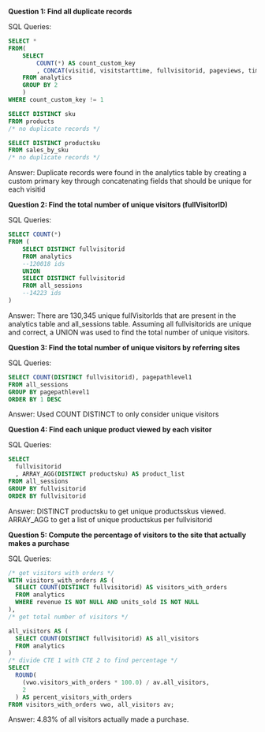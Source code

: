**Question 1: Find all duplicate records**

SQL Queries:

<!-- For analytics table-->
```sql
SELECT * 
FROM(
	SELECT 
		COUNT(*) AS count_custom_key
		, CONCAT(visitid, visitstarttime, fullvisitorid, pageviews, timeonsite, bounce) AS custom_key
	FROM analytics
	GROUP BY 2
	)
WHERE count_custom_key != 1
```

<!-- For products table-->
```sql
SELECT DISTINCT sku
FROM products
/* no duplicate records */
```

<!-- For sales_by_sku table-->
```sql
SELECT DISTINCT productsku
FROM sales_by_sku
/* no duplicate records */
```

Answer: 
Duplicate records were found in the analytics table by creating a custom primary key through concatenating fields that should be unique for each visitid


**Question 2: Find the total number of unique visitors (fullVisitorID)**

SQL Queries:
```sql
SELECT COUNT(*)
FROM (
	SELECT DISTINCT fullvisitorid
	FROM analytics
	--120018 ids
	UNION
	SELECT DISTINCT fullvisitorid
	FROM all_sessions
	--14223 ids
)
```

Answer:
There are 130,345 unique fullVisitorIds that are present in the analytics table and all_sessions table. Assuming all fullvisitorids are unique and correct, a UNION was used to find the total number of unique visitors.



**Question 3: Find the total number of unique visitors by referring sites**

SQL Queries:
```sql
SELECT COUNT(DISTINCT fullvisitorid), pagepathlevel1
FROM all_sessions
GROUP BY pagepathlevel1
ORDER BY 1 DESC
```

Answer:
Used COUNT DISTINCT to only consider unique visitors



**Question 4: Find each unique product viewed by each visitor**


SQL Queries:
```sql
SELECT 
  fullvisitorid
  , ARRAY_AGG(DISTINCT productsku) AS product_list
FROM all_sessions
GROUP BY fullvisitorid
ORDER BY fullvisitorid
```

Answer:
DISTINCT productsku to get unique productsskus viewed. ARRAY_AGG to get a list of unique productskus per fullvisitorid


**Question 5: Compute the percentage of visitors to the site that actually makes a purchase**

SQL Queries:
```sql
/* get visitors with orders */
WITH visitors_with_orders AS (
  SELECT COUNT(DISTINCT fullvisitorid) AS visitors_with_orders
  FROM analytics
  WHERE revenue IS NOT NULL AND units_sold IS NOT NULL
),
/* get total number of visitors */

all_visitors AS (
  SELECT COUNT(DISTINCT fullvisitorid) AS all_visitors
  FROM analytics
)
/* divide CTE 1 with CTE 2 to find percentage */
SELECT 
  ROUND(
    (vwo.visitors_with_orders * 100.0) / av.all_visitors, 
    2
  ) AS percent_visitors_with_orders
FROM visitors_with_orders vwo, all_visitors av;
```

Answer:
4.83% of all visitors actually made a purchase.
